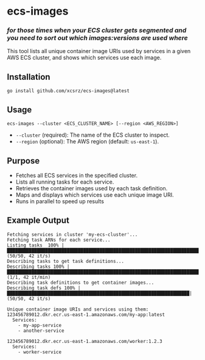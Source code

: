 # ecs-images

### _for those times when your ECS cluster gets segmented and you need to sort out which images:versions are used where_

This tool lists all unique container image URIs used by services in a given AWS ECS cluster, and shows which services use each image.

## Installation

```
go install github.com/xcsrz/ecs-images@latest
```

## Usage

```
ecs-images --cluster <ECS_CLUSTER_NAME> [--region <AWS_REGION>]
```
- `--cluster` (required): The name of the ECS cluster to inspect.
- `--region` (optional): The AWS region (default: `us-east-1`).

## Purpose

- Fetches all ECS services in the specified cluster.
- Lists all running tasks for each service.
- Retrieves the container images used by each task definition.
- Maps and displays which services use each unique image URI.
- Runs in parallel to speed up results

## Example Output

```
Fetching services in cluster 'my-ecs-cluster'...
Fetching task ARNs for each service...
Listing tasks  100% |██████████████████████████████████████████████████████████████████████████| (50/50, 42 it/s)
Describing tasks to get task definitions...
Describing tasks 100% |███████████████████████████████████████████████████████████████████████| (1/1, 42 it/min)
Describing task definitions to get container images...
Describing task defs 100% |███████████████████████████████████████████████████████████████████| (50/50, 42 it/s)

Unique container image URIs and services using them:
123456789012.dkr.ecr.us-east-1.amazonaws.com/my-app:latest
  Services:
    - my-app-service
    - another-service

123456789012.dkr.ecr.us-east-1.amazonaws.com/worker:1.2.3
  Services:
    - worker-service
```
